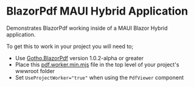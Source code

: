 # BlazorPdf MAUI Hybrid Application

Demonstrates BlazorPdf working inside of a MAUI Blazor Hybrid application.

To get this to work in your project you will need to;

- Use [Gotho.BlazorPdf](https://www.nuget.org/packages/Gotho.BlazorPdf/1.0.2-alpha) version 1.0.2-alpha or greater
- Place this [pdf.worker.min.mjs](https://github.com/tgothorp/Gotho.BlazorPdf/blob/main/Gotho.BlazorPdf/wwwroot/pdf.worker.min.mjs) file in the top level of your project's wwwroot folder
- Set `UseProjectWorker="true"` when using the `PdfViewer` component

